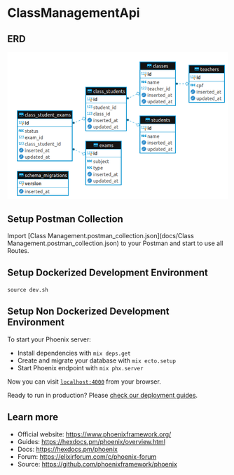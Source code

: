 # ClassManagementApi

## ERD
![ERD](docs/erd.png)

## Setup Postman Collection
Import [Class Management.postman_collection.json](docs/Class Management.postman_collection.json) to your Postman and start to use all Routes.

## Setup Dockerized Development Environment

```
source dev.sh
```

## Setup Non Dockerized Development Environment

To start your Phoenix server:

  * Install dependencies with `mix deps.get`
  * Create and migrate your database with `mix ecto.setup`
  * Start Phoenix endpoint with `mix phx.server`

Now you can visit [`localhost:4000`](http://localhost:4000) from your browser.

Ready to run in production? Please [check our deployment guides](https://hexdocs.pm/phoenix/deployment.html).

## Learn more

  * Official website: https://www.phoenixframework.org/
  * Guides: https://hexdocs.pm/phoenix/overview.html
  * Docs: https://hexdocs.pm/phoenix
  * Forum: https://elixirforum.com/c/phoenix-forum
  * Source: https://github.com/phoenixframework/phoenix
